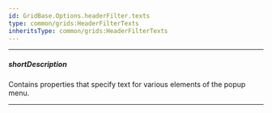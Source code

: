 ```yaml
---
id: GridBase.Options.headerFilter.texts
type: common/grids:HeaderFilterTexts
inheritsType: common/grids:HeaderFilterTexts
---
```

---
##### shortDescription
Contains properties that specify text for various elements of the popup menu.

---
